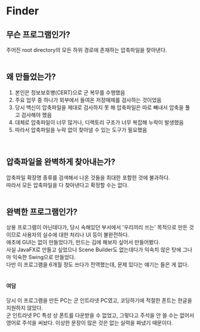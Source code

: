 # Finder
## 무슨 프로그램인가?
주어진 root directory의 모든 하위 경로에 존재하는 압축파일을 찾아낸다.  
<br>

## 왜 만들었는가?
1. 본인은 정보보호병(CERT)으로 군 복무를 수행했음
2. 주요 업무 중 하나가 외부에서 들여온 저장매체를 검사하는 것이었음
3. 당시 백신이 압축파일을 제대로 검사하지 못 해 압축파일은 따로 빼내서 압축을 풀고 검사해야 했음
4. 대체로 압축파일이 너무 많거나, 디렉토리 구조가 너무 복잡해 누락이 발생했음
5. 따라서 압축파일을 누락 없이 찾아낼 수 있는 도구가 필요했음  
<br>
  
## 압축파일을 완벽하게 찾아내는가?
압축파일 확장명 종류를 검색해서 나온 것들을 최대한 포함한 것에 불과하다.  
따라서 모든 압축파일을 다 찾아낸다고 확정할 수는 없다.  
<br>
  
## 완벽한 프로그램인가?
상용 프로그램이 아닌데다가, 당시 속해있던 부서에서 '우리끼리 쓰는' 목적으로 만든 것이므로 사용자의 실수에 대한 처리나 UI 등이 불완전하다.  
애초에 GUI는 없이 만들었다가, 만드는 김에 해보자 싶어서 만들어봤다.  
사실 JavaFX로 만들고 싶었으나 Scene Builder도 없는데다가 익숙치 않은 탓에 그나마 익숙한 Swing으로 만들었다.  
다만 이 프로그램을 6개월 정도 쓰다가 전역했는데, 문제 있다는 얘기는 들은 게 없다.  
<br>
  
#### 여담
당시 이 프로그램을 만든 PC는 군 인트라넷 PC였고, 코딩하기에 적절한 폰트는 한글을 지원하지 않았다.  
군 인트라넷 PC 특성 상 폰트를 다운받을 수 없었고, 그렇다고 주석을 안 쓸 수는 없어서 영어로 주석을 써놨다.
이상한 문장이 많은 것은 없는 실력을 짜냈기 때문이다.  
